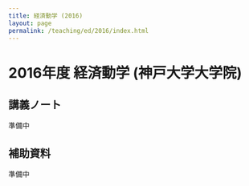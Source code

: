```yaml
---
title: 経済動学 (2016)
layout: page
permalink: /teaching/ed/2016/index.html
---
```

# 2016年度 経済動学 (神戸大学大学院)

## 講義ノート

準備中

## 補助資料

準備中